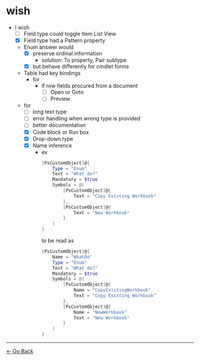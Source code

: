 # wish
- I wish
  - [ ] Field type could toggle Item List View
  - [x] Field type had a Pattern property
  - Enum answer would
    - [x] preserve ordinal information
      - solution: To property, Pair subtype
    - [x] but behave differently for cmdlet forms
  - Table had key bindings
    - for
      - if row fields procured from a document
        - [ ] Open or Goto
        - [ ] Preview
  - for
    - [ ] long text type
    - [ ] error handling when wrong type is provided
    - [ ] better documentation
    - [x] Code block or Run box
    - [x] Drop-down type
    - [x] Name inference
      - ex
        ```powershell
        [PsCustomObject]@{
            Type = "Enum"
            Text = "What do?"
            Mandatory = $true
            Symbols = @(
                [PsCustomObject]@{
                    Text = "Copy Existing Workbook"
                },
                [PsCustomObject]@{
                    Text = "New Workbook"
                }
            )
        }
        ```
        to be read as
        ```powershell
        [PsCustomObject]@{
            Name = "WhatDo"
            Type = "Enum"
            Text = "What do?"
            Mandatory = $true
            Symbols = @(
                [PsCustomObject]@{
                    Name = "CopyExistingWorkbook"
                    Text = "Copy Existing Workbook"
                },
                [PsCustomObject]@{
                    Name = "NewWorkbook"
                    Text = "New Workbook"
                }
            )
        }
        ```

---
[← Go Back](../readme.md)
